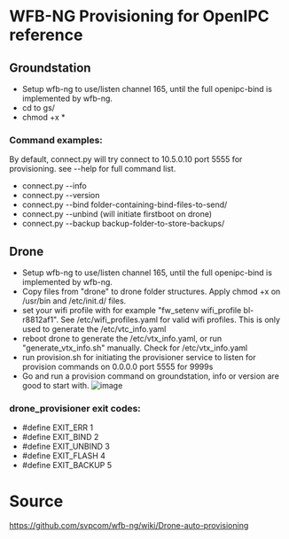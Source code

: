 # WFB-NG Provisioning for OpenIPC reference

## Groundstation
- Setup wfb-ng to use/listen channel 165, until the full openipc-bind is implemented by wfb-ng.
- cd to gs/
- chmod +x *

### Command examples:
By default, connect.py will try connect to 10.5.0.10 port 5555 for provisioning. see --help for full command list.
- connect.py --info
- connect.py --version
- connect.py --bind folder-containing-bind-files-to-send/
- connect.py --unbind (will initiate firstboot on drone)
- connect.py --backup backup-folder-to-store-backups/

## Drone
- Setup wfb-ng to use/listen channel 165, until the full openipc-bind is implemented by wfb-ng.
- Copy files from "drone" to drone folder structures. Apply chmod +x on /usr/bin and /etc/init.d/ files.
- set your wifi profile with for example "fw_setenv wifi_profile bl-r8812af1". See /etc/wifi_profiles.yaml for valid wifi profiles. This is only used to generate the /etc/vtc_info.yaml
- reboot drone to generate the /etc/vtx_info.yaml, or run "generate_vtx_info.sh" manually. Check for /etc/vtx_info.yaml
- run provision.sh for initiating the provisioner service to listen for provision commands on 0.0.0.0 port 5555 for 9999s
- Go and run a provision command on groundstation, info or version are good to start with.
![image](https://github.com/user-attachments/assets/1a9d4826-eae6-4a45-9abb-089b07da9fe4)

### drone_provisioner exit codes:
- #define EXIT_ERR    1
- #define EXIT_BIND   2
- #define EXIT_UNBIND 3
- #define EXIT_FLASH  4
- #define EXIT_BACKUP 5

# Source
https://github.com/svpcom/wfb-ng/wiki/Drone-auto-provisioning
